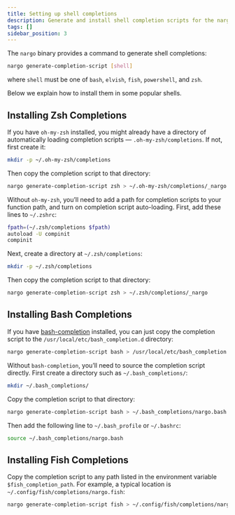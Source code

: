 ```yaml
---
title: Setting up shell completions
description: Generate and install shell completion scripts for the nargo CLI in zsh, bash, fish, powershell, and elvish.
tags: []
sidebar_position: 3
---
```


The `nargo` binary provides a command to generate shell completions:

```bash
nargo generate-completion-script [shell]
```

where `shell` must be one of `bash`, `elvish`, `fish`, `powershell`, and `zsh`.

Below we explain how to install them in some popular shells.

## Installing Zsh Completions

If you have `oh-my-zsh` installed, you might already have a directory of automatically loading completion scripts — `.oh-my-zsh/completions`.
If not, first create it:

```bash
mkdir -p ~/.oh-my-zsh/completions
```

Then copy the completion script to that directory:

```bash
nargo generate-completion-script zsh > ~/.oh-my-zsh/completions/_nargo
```

Without `oh-my-zsh`, you’ll need to add a path for completion scripts to your function path, and turn on completion script auto-loading.
First, add these lines to `~/.zshrc`:

```bash
fpath=(~/.zsh/completions $fpath)
autoload -U compinit
compinit
```

Next, create a directory at `~/.zsh/completions`:

```bash
mkdir -p ~/.zsh/completions
```

Then copy the completion script to that directory:

```bash
nargo generate-completion-script zsh > ~/.zsh/completions/_nargo
```

## Installing Bash Completions

If you have [bash-completion](https://github.com/scop/bash-completion) installed, you can just copy the completion script to the `/usr/local/etc/bash_completion.d` directory:

```bash
nargo generate-completion-script bash > /usr/local/etc/bash_completion.d/nargo
```

Without `bash-completion`, you’ll need to source the completion script directly.
First create a directory such as `~/.bash_completions/`:

```bash
mkdir ~/.bash_completions/
```

Copy the completion script to that directory:

```bash
nargo generate-completion-script bash > ~/.bash_completions/nargo.bash
```

Then add the following line to `~/.bash_profile` or `~/.bashrc`:

```bash
source ~/.bash_completions/nargo.bash
```

## Installing Fish Completions

Copy the completion script to any path listed in the environment variable `$fish_completion_path`. For example, a typical location is `~/.config/fish/completions/nargo.fish`:

```bash
nargo generate-completion-script fish > ~/.config/fish/completions/nargo.fish
```
